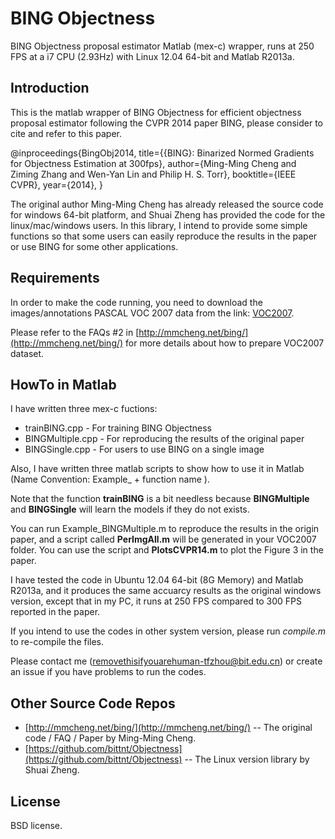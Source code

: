 # BING Objectness

BING Objectness proposal estimator Matlab (mex-c) wrapper, runs at 250
FPS at a i7 CPU (2.93Hz) with Linux 12.04 64-bit and Matlab R2013a.

## Introduction

This is the matlab wrapper of BING Objectness for efficient
objectness proposal estimator following the CVPR 2014 paper BING, please
consider to cite and refer to this paper.

@inproceedings{BingObj2014,
  title={{BING}: Binarized Normed Gradients for Objectness Estimation at
300fps},
  author={Ming-Ming Cheng and Ziming Zhang and Wen-Yan Lin and Philip H.
S. Torr},
  booktitle={IEEE CVPR},
  year={2014},
}

The original author Ming-Ming Cheng has already released the source code
for windows 64-bit platform, and Shuai Zheng has provided the code for
the linux/mac/windows users.
In this library, I intend to provide some simple functions so that some
users can easily reproduce the results in the paper or use BING for some
other applications.

## Requirements

In order to make the code running, you need to download the
images/annotations PASCAL VOC 2007 data from the link:
[VOC2007](http://pascallin.ecs.soton.ac.uk/challenges/VOC/voc2007/#testdata).

Please refer to the FAQs #2 in
[http://mmcheng.net/bing/](http://mmcheng.net/bing/) for more details
about how to prepare VOC2007 dataset.

## HowTo in Matlab

I have written three mex-c fuctions:

* trainBING.cpp - For training BING Objectness
* BINGMultiple.cpp - For reproducing the results of the original paper
* BINGSingle.cpp - For users to use BING on a single image

Also, I have written three matlab scripts to show how to use it in
Matlab (Name Convention: Example\_ + function name ).

Note that the function __trainBING__ is a bit needless because 
__BINGMultiple__ and __BINGSingle__ will learn the models if they do not
exists. 

You can run Example\_BINGMultiple.m to reproduce the results in the
origin paper, and a script called __PerImgAll.m__ will be generated in
your VOC2007 folder. 
You can use the script and __PlotsCVPR14.m__ to plot the Figure 3 in the
paper.

I have tested the code in Ubuntu 12.04 64-bit (8G Memory) and Matlab R2013a,
 and it produces the same accuarcy results as the
original windows version, except that in my PC, it runs at 250 FPS
compared to 300 FPS reported in the paper. 

If you intend to use the codes in other system version, please run
_compile.m_ to re-compile the files.

Please contact me (removethisifyouarehuman-tfzhou@bit.edu.cn) or create an issue if you have problems to run the
codes. 

## Other Source Code Repos

* [http://mmcheng.net/bing/](http://mmcheng.net/bing/) -- The original
  code / FAQ / Paper by Ming-Ming Cheng.
* [https://github.com/bittnt/Objectness](https://github.com/bittnt/Objectness) -- The Linux version library by Shuai Zheng.

## License

BSD license.
